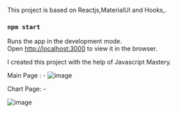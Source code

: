 This project is based on Reactjs,MaterialUI and Hooks,.



### `npm start`

Runs the app in the development mode.<br />
Open [http://localhost:3000](http://localhost:3000) to view it in the browser.



I created this project with the help of Javascript Mastery.


Main Page : - 
![image](https://res.cloudinary.com/singhprateek089/image/upload/v1595174860/Screenshot_9_cpdv8z.png)

Chart Page: - 

![image](https://res.cloudinary.com/singhprateek089/image/upload/v1595174972/Screenshot_10_cllp7p.png)
